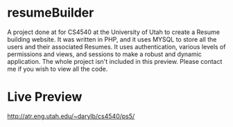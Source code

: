 resumeBuilder
=============

A project done at for CS4540 at the University of Utah to create a Resume building website. It was written in PHP, and it uses MYSQL to store all the users and their associated Resumes. It uses authentication, various levels of permissions and views, and sessions to make a robust and dynamic application. The whole project isn't included in this preview. Please contact me if you wish to view all the code.

Live Preview
============
http://atr.eng.utah.edu/~darylb/cs4540/ps5/

